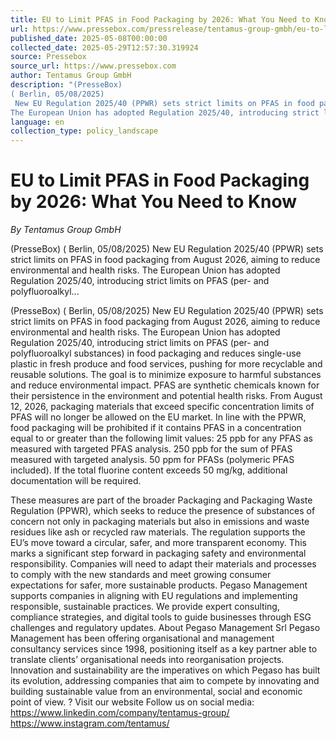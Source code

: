 ```yaml
---
title: EU to Limit PFAS in Food Packaging by 2026: What You Need to Know
url: https://www.pressebox.com/pressrelease/tentamus-group-gmbh/eu-to-limit-pfas-in-food-packaging-by-2026-what-you-need-to-know/boxid/1248234
published_date: 2025-05-08T00:00:00
collected_date: 2025-05-29T12:57:30.319924
source: Pressebox
source_url: https://www.pressebox.com
author: Tentamus Group GmbH
description: "(PresseBox)
( Berlin, 05/08/2025)
 New EU Regulation 2025/40 (PPWR) sets strict limits on PFAS in food packaging from August 2026, aiming to reduce environmental and health risks. 
The European Union has adopted Regulation 2025/40, introducing strict limits on PFAS (per- and polyfluoroalkyl..."
language: en
collection_type: policy_landscape
---
```


# EU to Limit PFAS in Food Packaging by 2026: What You Need to Know

*By Tentamus Group GmbH*

(PresseBox)
( Berlin, 05/08/2025)
 New EU Regulation 2025/40 (PPWR) sets strict limits on PFAS in food packaging from August 2026, aiming to reduce environmental and health risks. 
The European Union has adopted Regulation 2025/40, introducing strict limits on PFAS (per- and polyfluoroalkyl...

(PresseBox)
( Berlin, 05/08/2025)
 New EU Regulation 2025/40 (PPWR) sets strict limits on PFAS in food packaging from August 2026, aiming to reduce environmental and health risks. 
The European Union has adopted Regulation 2025/40, introducing strict limits on PFAS (per- and polyfluoroalkyl substances) in food packaging and reduces single-use plastic in fresh produce and food services, pushing for more recyclable and reusable solutions. The goal is to minimize exposure to harmful substances and reduce environmental impact. 
PFAS are synthetic chemicals known for their persistence in the environment and potential health risks. From August 12, 2026, packaging materials that exceed specific concentration limits of PFAS will no longer be allowed on the EU market. In line with the PPWR, food packaging will be prohibited if it contains PFAS in a concentration equal to or greater than the following limit values: 
 25 ppb for any PFAS as measured with targeted PFAS analysis. 
 250 ppb for the sum of PFAS measured with targeted analysis. 
 50 ppm for PFASs (polymeric PFAS included). If the total fluorine content exceeds 50 mg/kg, additional documentation will be required. 
 
These measures are part of the broader Packaging and Packaging Waste Regulation (PPWR), which seeks to reduce the presence of substances of concern not only in packaging materials but also in emissions and waste residues like ash or recycled raw materials. The regulation supports the EU’s move toward a circular, safer, and more transparent economy. 
This marks a significant step forward in packaging safety and environmental responsibility. Companies will need to adapt their materials and processes to comply with the new standards and meet growing consumer expectations for safer, more sustainable products. 
Pegaso Management supports companies in aligning with EU regulations and implementing responsible, sustainable practices. We provide expert consulting, compliance strategies, and digital tools to guide businesses through ESG challenges and regulatory updates. 
 About Pegaso Management Srl 
Pegaso Management has been offering organisational and management consultancy services since 1998, positioning itself as a key partner able to translate clients’ organisational needs into reorganisation projects. 
Innovation and sustainability are the imperatives on which Pegaso has built its evolution, addressing companies that aim to compete by innovating and building sustainable value from an environmental, social and economic point of view. 
? Visit our website 
 Follow us on social media: 
 https://www.linkedin.com/company/tentamus-group/ 
 https://www.instagram.com/tentamus/